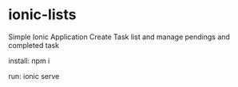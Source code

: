 # ionic-lists
Simple Ionic Application 
Create Task list and manage pendings and completed task

install: npm i

run: ionic serve